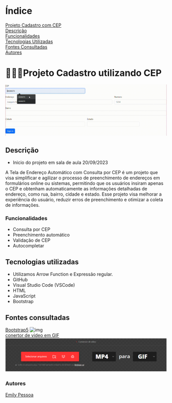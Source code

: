 
# Índice
[Projeto Cadastro com CEP](#projeto-cadastro-utilizando-cep)  
[Descrição](#descri%C3%A7%C3%A3o)  
[Funcionalidades](#funcionalidades)  
[Tecnologias Utilizadas](#tecnologias-utilizadas)  
[Fontes Consultadas](#fontes-consultadas)  
[Autores](#autores)  


# 👩🏻‍💻Projeto Cadastro utilizando CEP
![img](img/Gravando-2023-10-03-071350.gif)

## Descrição 
- Inicio do projeto em sala de aula 20/09/2023

A Tela de Endereço Automático com Consulta por CEP é um projeto que visa simplificar e agilizar o processo de preenchimento de endereços em formulários online ou sistemas, permitindo que os usuários insiram apenas o CEP e obtenham automaticamente as informações detalhadas de endereço, como rua, bairro, cidade e estado. Esse projeto visa melhorar a experiência do usuário, reduzir erros de preenchimento e otimizar a coleta de informações.

### Funcionalidades
- Consulta por CEP
- Preenchimento automático
- Validação de CEP
- Autocompletar

## Tecnologias utilizadas
- Utilizamos Arrow Function e Expressão regular.
- GitHub
- Visual Studio Code (VSCode)
- HTML
- JavaScript
- Bootstrap

## Fontes consultadas
[Bootstrap5](https://getbootstrap.com/docs/5.0/forms/layout/) 
![img](img/Gravando-2023-09-20-123706.gif)  
[conertor de video em GIF](https://convertio.co/pt/mp4-gif/)  
![img](img/Captura%20de%20tela%202023-09-29%20094457.png)  



### Autores
[Emily Pessoa](https://github.com/emilypessoa)

